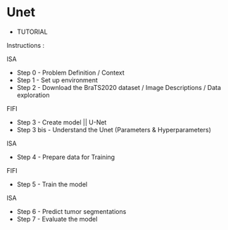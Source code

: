 # Unet

- TUTORIAL

Instructions :

ISA

   -  Step 0 - Problem Definition / Context
   -  Step 1 - Set up environment
   -  Step 2 - Download the BraTS2020 dataset / Image Descriptions / Data exploration
    
FIFI

   - Step 3 - Create model || U-Net
   - Step 3 bis - Understand the Unet (Parameters & Hyperparameters)
    
ISA

   - Step 4 - Prepare data for Training
    
FIFI

   - Step 5 - Train the model
    
ISA

   - Step 6 - Predict tumor segmentations
   - Step 7 - Evaluate the model
